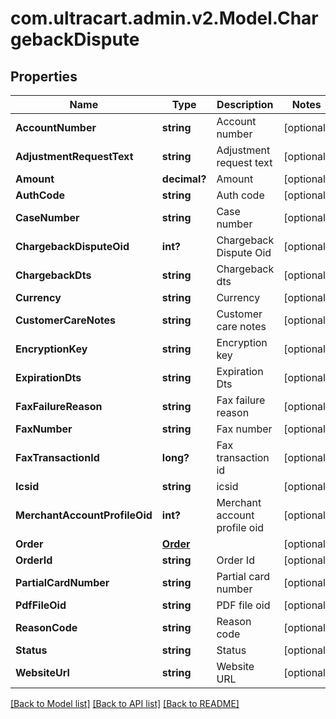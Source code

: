 # com.ultracart.admin.v2.Model.ChargebackDispute
## Properties

Name | Type | Description | Notes
------------ | ------------- | ------------- | -------------
**AccountNumber** | **string** | Account number | [optional] 
**AdjustmentRequestText** | **string** | Adjustment request text | [optional] 
**Amount** | **decimal?** | Amount | [optional] 
**AuthCode** | **string** | Auth code | [optional] 
**CaseNumber** | **string** | Case number | [optional] 
**ChargebackDisputeOid** | **int?** | Chargeback Dispute Oid | [optional] 
**ChargebackDts** | **string** | Chargeback dts | [optional] 
**Currency** | **string** | Currency | [optional] 
**CustomerCareNotes** | **string** | Customer care notes | [optional] 
**EncryptionKey** | **string** | Encryption key | [optional] 
**ExpirationDts** | **string** | Expiration Dts | [optional] 
**FaxFailureReason** | **string** | Fax failure reason | [optional] 
**FaxNumber** | **string** | Fax number | [optional] 
**FaxTransactionId** | **long?** | Fax transaction id | [optional] 
**Icsid** | **string** | icsid | [optional] 
**MerchantAccountProfileOid** | **int?** | Merchant account profile oid | [optional] 
**Order** | [**Order**](Order.md) |  | [optional] 
**OrderId** | **string** | Order Id | [optional] 
**PartialCardNumber** | **string** | Partial card number | [optional] 
**PdfFileOid** | **string** | PDF file oid | [optional] 
**ReasonCode** | **string** | Reason code | [optional] 
**Status** | **string** | Status | [optional] 
**WebsiteUrl** | **string** | Website URL | [optional] 


[[Back to Model list]](../README.md#documentation-for-models) [[Back to API list]](../README.md#documentation-for-api-endpoints) [[Back to README]](../README.md)


